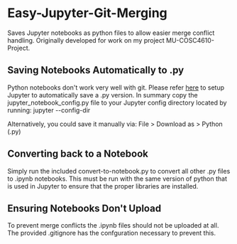 # Easy-Jupyter-Git-Merging
Saves Jupyter notebooks as python files to allow easier merge conflict handling. Originally developed for work on my project MU-COSC4610-Project.

## Saving Notebooks Automatically to .py
Python notebooks don't work very well with git. Please refer [here](https://stackoverflow.com/questions/18734739/using-ipython-notebooks-under-version-control/25765194#25765194) to setup Jupyter to automatically save a .py version. In summary copy the jupyter_notebook_config.py file to your Jupyter config directory located by running: jupyter --config-dir

Alternatively, you could save it manually via: File > Download as > Python (.py)

## Converting back to a Notebook
Simply run the included convert-to-notebook.py to convert all other .py files to .ipynb notebooks. This must be run with the same version of python that is used in Jupyter to ensure that the proper libraries are installed.

## Ensuring Notebooks Don't Upload
To prevent merge conflicts the .ipynb files should not be uploaded at all. The provided .gitignore has the confguration necessary to prevent this.
